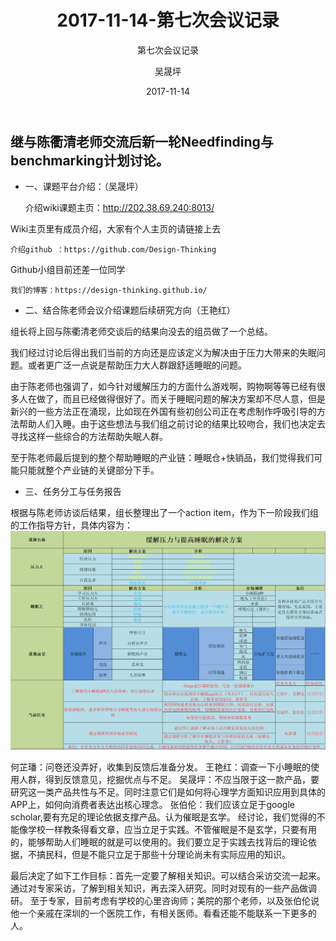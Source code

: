 ﻿---
layout:     post
title:      2017-11-14-第七次会议记录
subtitle:   第七次会议记录
date:       2017-11-14
author:     吴晟坪
header-img: img/Meeting_Record_bg.jpg
catalog: true
tags:
    - Meeting
---
## 继与陈衢清老师交流后新一轮Needfinding与benchmarking计划讨论。


* 一、课题平台介绍：（吴晟坪）

	介绍wiki课题主页：http://202.38.69.240:8013/ 
	
Wiki主页里有成员介绍，大家有个人主页的请链接上去

	介绍github ：https://github.com/Design-Thinking 
	
Github小组目前还差一位同学

	我们的博客：https://design-thinking.github.io/ 
	
* 二、结合陈老师会议介绍课题后续研究方向（王艳红）

组长将上回与陈衢清老师交谈后的结果向没去的组员做了一个总结。

我们经过讨论后得出我们当前的方向还是应该定义为解决由于压力大带来的失眠问题。或者更广泛一点说是帮助压力大人群跟舒适睡眠的问题。

由于陈老师也强调了，如今针对缓解压力的方面什么游戏啊，购物啊等等已经有很多人在做了，而且已经做得很好了。而关于睡眠问题的解决方案却不尽人意，但是新兴的一些方法正在涌现，比如现在外国有些初创公司正在考虑制作呼吸引导的方法帮助人们入睡。由于这些想法与我们组之前讨论的结果比较吻合，我们也决定去寻找这样一些综合的方法帮助失眠人群。

至于陈老师最后提到的整个帮助睡眠的产业链：睡眠仓+快销品，我们觉得我们可能只能就整个产业链的关键部分下手。

* 三、任务分工与任务报告

根据与陈老师访谈后结果，组长整理出了一个action item，作为下一阶段我们组的工作指导方针，具体内容为：
![](https://github.com/Design-Thinking/Design-Thinking.github.io/blob/master/img/meeting_Record/7-1.png?raw=true)

何芷璠：问卷还没弄好，收集到反馈后准备分发。
王艳红：调查一下小睡眠的使用人群，得到反馈意见，挖掘优点与不足。
吴晟坪：不应当限于这一款产品，要研究这一类产品共性与不足。同时注意它们是如何将心理学方面知识应用到具体的APP上，如何向消费者表达出核心理念。
张伯伦：我们应该立足于google scholar,要有充足的理论依据支撑产品。认为催眠是玄学。
经讨论，我们觉得的不能像学校一样教条得看文章，应当立足于实践。不管催眠是不是玄学，只要有用的，能够帮助人们睡眠的就是可以使用的。我们要立足于实践去找背后的理论依据，不搞民科，但是不能只立足于那些十分理论尚未有实际应用的知识。

最后决定了如下工作目标：首先一定要了解相关知识。可以结合采访交流一起来。通过对专家采访，了解到相关知识，再去深入研究。同时对现有的一些产品做调研。
至于专家，目前考虑有学校的心里咨询师；美院的那个老师，以及张伯伦说他一个亲戚在深圳的一个医院工作，有相关医师。看看还能不能联系一下更多的人。


